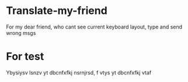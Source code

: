 # Translate-my-friend
For my dear friend, who cant see current keyboard layout, type and send wrong msgs

# For test
Ybysiysv lsnzv yt dbcnfxfkj nsrnjrsd, f vtys yt dbcnfxfkj vtaf
